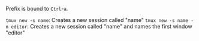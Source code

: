 Prefix is bound to `Ctrl`-`a`.

`tmux new -s name`: Creates a new session called "name"
`tmux new -s name -n editor`: Creates a new session called "name" and names the first window "editor"

